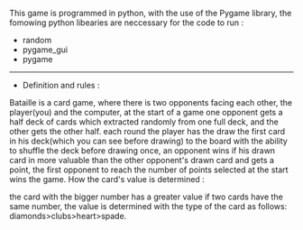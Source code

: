 This game is programmed in python, with the use of the Pygame library, the fomowing python libearies are neccessary for the code to run : 
  - random
  - pygame_gui
  - pygame
--------------------------
- Definition  and rules :

 Bataille is a card game, where there is two opponents facing each other, the player(you) and the computer, at the start of a game one opponent gets a half deck of cards which extracted randomly from one full deck, and the other gets the other half. each round the player has the draw the first card in his deck(which you can see before drawing) to the board with the ability to shuffle the deck before drawing once, an opponent wins if his drawn card in more valuable than the other opponent's drawn card and gets a point, the first opponent to reach the number of points selected at the start wins the game. How the card's value is determined :

the card with the bigger number has a greater value
if two cards have the same number, the value is determined with the type of the card as follows: diamonds>clubs>heart>spade.
